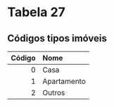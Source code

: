 # Tabela 27
## Códigos tipos imóveis

 | Código | Nome        |
 | -----: | :---------- |
 | 0      | Casa        |
 | 1      | Apartamento |
 | 2      | Outros      |
